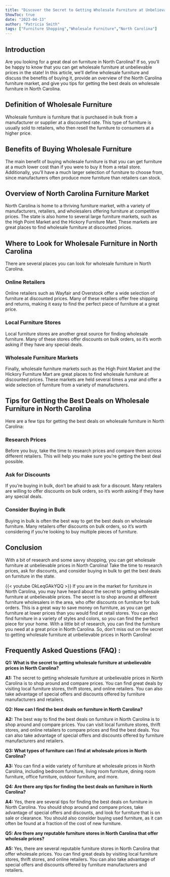 ```yaml
---
title: "Discover the Secret to Getting Wholesale Furniture at Unbelievable Prices in North Carolina!"
ShowToc: true 
date: "2023-04-13"
author: "Patricia Smith" 
tags: ["Furniture Shopping","Wholesale Furniture","North Carolina"]
---
```

## Introduction 
Are you looking for a great deal on furniture in North Carolina? If so, you’ll be happy to know that you can get wholesale furniture at unbelievable prices in the state! In this article, we’ll define wholesale furniture and discuss the benefits of buying it, provide an overview of the North Carolina furniture market, and give you tips for getting the best deals on wholesale furniture in North Carolina. 

## Definition of Wholesale Furniture
Wholesale furniture is furniture that is purchased in bulk from a manufacturer or supplier at a discounted rate. This type of furniture is usually sold to retailers, who then resell the furniture to consumers at a higher price. 

## Benefits of Buying Wholesale Furniture
The main benefit of buying wholesale furniture is that you can get furniture at a much lower cost than if you were to buy it from a retail store. Additionally, you’ll have a much larger selection of furniture to choose from, since manufacturers often produce more furniture than retailers can stock. 

## Overview of North Carolina Furniture Market
North Carolina is home to a thriving furniture market, with a variety of manufacturers, retailers, and wholesalers offering furniture at competitive prices. The state is also home to several large furniture markets, such as the High Point Market and the Hickory Furniture Mart. These markets are great places to find wholesale furniture at discounted prices. 

## Where to Look for Wholesale Furniture in North Carolina
There are several places you can look for wholesale furniture in North Carolina. 

### Online Retailers 
Online retailers such as Wayfair and Overstock offer a wide selection of furniture at discounted prices. Many of these retailers offer free shipping and returns, making it easy to find the perfect piece of furniture at a great price. 

### Local Furniture Stores 
Local furniture stores are another great source for finding wholesale furniture. Many of these stores offer discounts on bulk orders, so it’s worth asking if they have any special deals. 

### Wholesale Furniture Markets 
Finally, wholesale furniture markets such as the High Point Market and the Hickory Furniture Mart are great places to find wholesale furniture at discounted prices. These markets are held several times a year and offer a wide selection of furniture from a variety of manufacturers. 

## Tips for Getting the Best Deals on Wholesale Furniture in North Carolina
Here are a few tips for getting the best deals on wholesale furniture in North Carolina: 

### Research Prices 
Before you buy, take the time to research prices and compare them across different retailers. This will help you make sure you’re getting the best deal possible. 

### Ask for Discounts 
If you’re buying in bulk, don’t be afraid to ask for a discount. Many retailers are willing to offer discounts on bulk orders, so it’s worth asking if they have any special deals. 

### Consider Buying in Bulk 
Buying in bulk is often the best way to get the best deals on wholesale furniture. Many retailers offer discounts on bulk orders, so it’s worth considering if you’re looking to buy multiple pieces of furniture. 

## Conclusion 
With a bit of research and some savvy shopping, you can get wholesale furniture at unbelievable prices in North Carolina! Take the time to research prices, ask for discounts, and consider buying in bulk to get the best deals on furniture in the state.

{{< youtube OkLeqGAkYQQ >}} 
If you are in the market for furniture in North Carolina, you may have heard about the secret to getting wholesale furniture at unbelievable prices. The secret is to shop around at different furniture wholesalers in the area, who offer discounts on furniture for bulk orders. This is a great way to save money on furniture, as you can get furniture at lower prices than you would find at retail stores. You can also find furniture in a variety of styles and colors, so you can find the perfect piece for your home. With a little bit of research, you can find the furniture you need at a great price in North Carolina. So, don't miss out on the secret to getting wholesale furniture at unbelievable prices in North Carolina!

## Frequently Asked Questions (FAQ) :
**Q1: What is the secret to getting wholesale furniture at unbelievable prices in North Carolina?**

**A1:** The secret to getting wholesale furniture at unbelievable prices in North Carolina is to shop around and compare prices. You can find great deals by visiting local furniture stores, thrift stores, and online retailers. You can also take advantage of special offers and discounts offered by furniture manufacturers and retailers.

**Q2: How can I find the best deals on furniture in North Carolina?**

**A2:** The best way to find the best deals on furniture in North Carolina is to shop around and compare prices. You can visit local furniture stores, thrift stores, and online retailers to compare prices and find the best deals. You can also take advantage of special offers and discounts offered by furniture manufacturers and retailers.

**Q3: What types of furniture can I find at wholesale prices in North Carolina?**

**A3:** You can find a wide variety of furniture at wholesale prices in North Carolina, including bedroom furniture, living room furniture, dining room furniture, office furniture, outdoor furniture, and more.

**Q4: Are there any tips for finding the best deals on furniture in North Carolina?**

**A4:** Yes, there are several tips for finding the best deals on furniture in North Carolina. You should shop around and compare prices, take advantage of special offers and discounts, and look for furniture that is on sale or clearance. You should also consider buying used furniture, as it can often be found at a fraction of the cost of new furniture.

**Q5: Are there any reputable furniture stores in North Carolina that offer wholesale prices?**

**A5:** Yes, there are several reputable furniture stores in North Carolina that offer wholesale prices. You can find great deals by visiting local furniture stores, thrift stores, and online retailers. You can also take advantage of special offers and discounts offered by furniture manufacturers and retailers.




